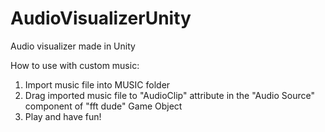 # AudioVisualizerUnity
Audio visualizer made in Unity

How to use with custom music:
1. Import music file into MUSIC folder
2. Drag imported music file to "AudioClip" attribute in the "Audio Source" component of "fft dude" Game Object
3. Play and have fun!
